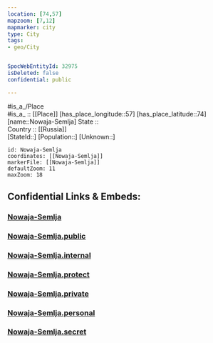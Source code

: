 ```yaml
---
location: [74,57] 
mapzoom: [7,12] 
mapmarker: city 
type: City
tags:
- geo/City


SpocWebEntityId: 32975
isDeleted: false
confidential: public

---
```

#is_a_/Place  
#is_a_ :: [[Place]] 
[has_place_longitude::57] 
[has_place_latitude::74] 
[name::Nowaja-Semlja] 
State ::  
Country :: [[Russia]]  
[StateId::] 
[Population::] 
[Unknown::] 


```leaflet
id: Nowaja-Semlja
coordinates: [[Nowaja-Semlja]] 
markerFile: [[Nowaja-Semlja]] 
defaultZoom: 11 
maxZoom: 18
```


## Confidential Links & Embeds: 

### [Nowaja-Semlja](/_Standards/Earth/Continent/Europe/Europe~East/Russia/Russia~NorthWest/Arkhangelsk_Oblast/City/Nowaja-Semlja.md) 

### [Nowaja-Semlja.public](/_public/Earth/Continent/Europe/Europe~East/Russia/Russia~NorthWest/Arkhangelsk_Oblast/City/Nowaja-Semlja.public.md) 

### [Nowaja-Semlja.internal](/_internal/Earth/Continent/Europe/Europe~East/Russia/Russia~NorthWest/Arkhangelsk_Oblast/City/Nowaja-Semlja.internal.md) 

### [Nowaja-Semlja.protect](/_protect/Earth/Continent/Europe/Europe~East/Russia/Russia~NorthWest/Arkhangelsk_Oblast/City/Nowaja-Semlja.protect.md) 

### [Nowaja-Semlja.private](/_private/Earth/Continent/Europe/Europe~East/Russia/Russia~NorthWest/Arkhangelsk_Oblast/City/Nowaja-Semlja.private.md) 

### [Nowaja-Semlja.personal](/_personal/Earth/Continent/Europe/Europe~East/Russia/Russia~NorthWest/Arkhangelsk_Oblast/City/Nowaja-Semlja.personal.md) 

### [Nowaja-Semlja.secret](/_secret/Earth/Continent/Europe/Europe~East/Russia/Russia~NorthWest/Arkhangelsk_Oblast/City/Nowaja-Semlja.secret.md)

